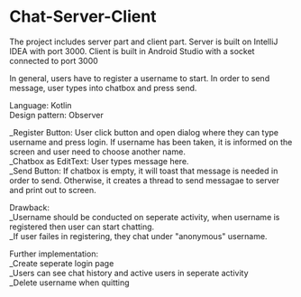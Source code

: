 # Chat-Server-Client


The project includes server part and client part. Server is built on IntelliJ IDEA with port 3000.
Client is built in Android Studio with a socket connected to port 3000

In general, users have to register a username to start. In order to send message, user types into chatbox and press send.
 
Language: Kotlin </br>
Design pattern: Observer

_Register Button: User click button and open dialog where they can type username and press login. If username has been taken,
it is informed on the screen and user need to choose another name. </br>
_Chatbox as EditText: User types message here. </br>
_Send Button: If chatbox is empty, it will toast that message is needed in order to send. Otherwise, it creates a thread to send messagae to server and print out to screen.


Drawback:  </br>
_Username should be conducted on seperate activity, when username is registered then user can start chatting. </br>
_If user failes in registering, they chat under "anonymous" username.

Further implementation: </br>
_Create seperate login page </br> 
_Users can see chat history and active users in seperate activity  </br>
_Delete username when quitting
